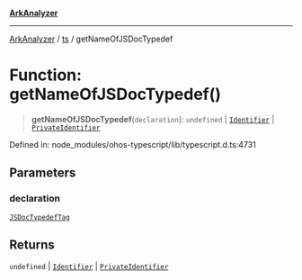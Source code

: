 [**ArkAnalyzer**](../../../../README.md)

***

[ArkAnalyzer](../../../../globals.md) / [ts](../README.md) / getNameOfJSDocTypedef

# Function: getNameOfJSDocTypedef()

> **getNameOfJSDocTypedef**(`declaration`): `undefined` \| [`Identifier`](../interfaces/Identifier.md) \| [`PrivateIdentifier`](../interfaces/PrivateIdentifier.md)

Defined in: node\_modules/ohos-typescript/lib/typescript.d.ts:4731

## Parameters

### declaration

[`JSDocTypedefTag`](../interfaces/JSDocTypedefTag.md)

## Returns

`undefined` \| [`Identifier`](../interfaces/Identifier.md) \| [`PrivateIdentifier`](../interfaces/PrivateIdentifier.md)
